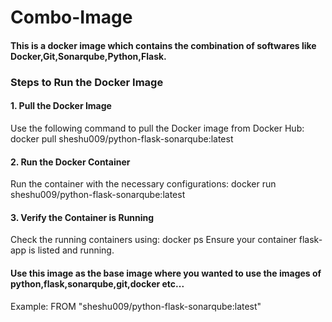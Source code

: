 # Combo-Image

#### This is a docker image which contains the combination of softwares like Docker,Git,Sonarqube,Python,Flask.


### Steps to Run the Docker Image
#### 1. Pull the Docker Image
Use the following command to pull the Docker image from Docker Hub:
  docker pull sheshu009/python-flask-sonarqube:latest

#### 2. Run the Docker Container
Run the container with the necessary configurations:
  docker run sheshu009/python-flask-sonarqube:latest

#### 3. Verify the Container is Running
Check the running containers using:
  docker ps
Ensure your container flask-app is listed and running.

#### Use this image as the base image where you wanted to use the images of python,flask,sonarqube,git,docker etc...
  Example: FROM "sheshu009/python-flask-sonarqube:latest"